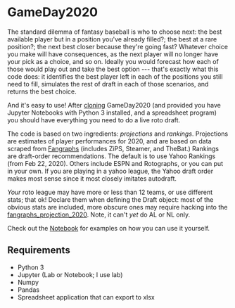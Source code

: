 # GameDay2020

The standard dilemma of fantasy baseball is who to choose next: the best available player but in a position you've already filled?; the best at a rare position?; the next best closer because they're going fast?  Whatever choice you make will have consequences, as the next player will no longer have your pick as a choice, and so on.  Ideally you would forecast how each of those would play out and take the best option --- that's exactly what this code does: it identifies the best player left in each of the positions you still need to fill, simulates the rest of draft in each of those scenarios, and returns the best choice.

And it's easy to use!  After [cloning](https://github.com/wrapgenius/GameDay2020) GameDay2020 (and provided you have Jupyter Notebooks with Python 3 installed, and a spreadsheet program) you should have everything you need to do a live roto draft.

The code is based on two ingredients: *projections* and *rankings*.  Projections are estimates of player performances for 2020, and are based on data scraped from [Fangraphs](https://www.fangraphs.com/projections.aspx?pos=all&stats=bat&type=zips) (includes ZiPS, Steamer, and TheBat.) 
Rankings are draft-order recommendations.  The default is to use Yahoo Rankings (from Feb 22, 2020).  Others include ESPN and Rotographs, or you can put in your own.  If you are playing in a yahoo league, the Yahoo draft order makes most sense since it most closely imitates autodraft.    

_Your_ roto league may have more or less than 12 teams, or use different stats; that ok!  Declare them when defining the Draft object: most of the obvious stats are included, more obscure ones may require hacking into the [fangraphs_projection_2020](https://github.com/wrapgenius/GameDay2020/blob/master/GameDayFunctions/fangraphs_projection_2020.py).  Note, it can't _yet_ do AL or NL only. 

Check out the [Notebook](https://github.com/wrapgenius/GameDay2020/blob/master/GameDay_Notebook.ipynb) for examples on how you can use it yourself.  

## Requirements
- Python 3
- Jupyter (Lab or Notebook; I use lab)
- Numpy
- Pandas
- Spreadsheet application that can export to xlsx
